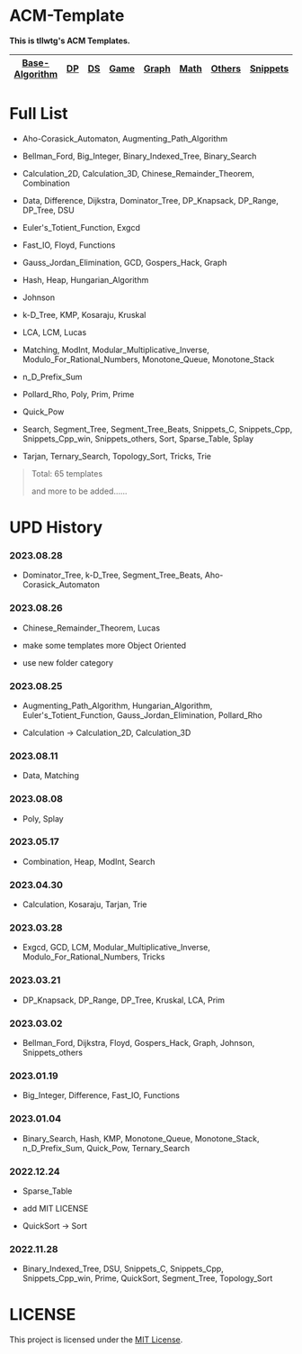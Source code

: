 # ACM-Template

**This is tllwtg's ACM Templates.**

| [Base-Algorithm](https://github.com/tLLWtG/ACM-Template/tree/main/Base-Algorithm) | [DP](https://github.com/tLLWtG/ACM-Template/tree/main/DP) | [DS](https://github.com/tLLWtG/ACM-Template/tree/main/DS) | [Game](https://github.com/tLLWtG/ACM-Template/tree/main/Game) | [Graph](https://github.com/tLLWtG/ACM-Template/tree/main/Graph) | [Math](https://github.com/tLLWtG/ACM-Template/tree/main/Math) | [Others](https://github.com/tLLWtG/ACM-Template/tree/main/Others) | [Snippets](https://github.com/tLLWtG/ACM-Template/tree/main/Snippets) | [String](https://github.com/tLLWtG/ACM-Template/tree/main/String) |
| :-------------------------------------------------------------------------------: | :-------------------------------------------------------: | :-------------------------------------------------------: | :-----------------------------------------------------------: | :-------------------------------------------------------------: | :-----------------------------------------------------------: | :---------------------------------------------------------------: | :-------------------------------------------------------------------: | :---------------------------------------------------------------: |

# Full List

* Aho-Corasick_Automaton, Augmenting_Path_Algorithm

* Bellman_Ford, Big_Integer, Binary_Indexed_Tree, Binary_Search

* Calculation_2D, Calculation_3D, Chinese_Remainder_Theorem, Combination

* Data, Difference, Dijkstra, Dominator_Tree, DP_Knapsack, DP_Range, DP_Tree, DSU

* Euler's_Totient_Function, Exgcd

* Fast_IO, Floyd, Functions

* Gauss_Jordan_Elimination, GCD, Gospers_Hack, Graph

* Hash, Heap, Hungarian_Algorithm

* Johnson

* k-D_Tree, KMP, Kosaraju, Kruskal

* LCA, LCM, Lucas

* Matching, ModInt, Modular_Multiplicative_Inverse, Modulo_For_Rational_Numbers, Monotone_Queue, Monotone_Stack

* n_D_Prefix_Sum

* Pollard_Rho, Poly, Prim, Prime

* Quick_Pow

* Search, Segment_Tree, Segment_Tree_Beats, Snippets_C, Snippets_Cpp, Snippets_Cpp_win, Snippets_others, Sort, Sparse_Table, Splay

* Tarjan, Ternary_Search, Topology_Sort, Tricks, Trie

> Total: 65 templates
> 
> and more to be added......



# UPD History

### 2023.08.28

* Dominator_Tree, k-D_Tree, Segment_Tree_Beats, Aho-Corasick_Automaton

### 2023.08.26

* Chinese_Remainder_Theorem, Lucas

* make some templates more Object Oriented

* use new folder category

### 2023.08.25

* Augmenting_Path_Algorithm, Hungarian_Algorithm, Euler's_Totient_Function, Gauss_Jordan_Elimination, Pollard_Rho

* Calculation -> Calculation_2D, Calculation_3D

### 2023.08.11

* Data, Matching

### 2023.08.08

* Poly, Splay

### 2023.05.17

* Combination, Heap, ModInt, Search

### 2023.04.30

* Calculation, Kosaraju, Tarjan, Trie

### 2023.03.28

* Exgcd, GCD, LCM, Modular_Multiplicative_Inverse, Modulo_For_Rational_Numbers, Tricks

### 2023.03.21

* DP_Knapsack, DP_Range, DP_Tree, Kruskal, LCA, Prim

### 2023.03.02

* Bellman_Ford, Dijkstra, Floyd, Gospers_Hack, Graph, Johnson, Snippets_others

### 2023.01.19

* Big_Integer, Difference, Fast_IO, Functions

### 2023.01.04

* Binary_Search, Hash, KMP, Monotone_Queue, Monotone_Stack, n_D_Prefix_Sum, Quick_Pow, Ternary_Search 

### 2022.12.24

* Sparse_Table

* add MIT LICENSE
* QuickSort -> Sort

### 2022.11.28

* Binary_Indexed_Tree, DSU, Snippets_C, Snippets_Cpp, Snippets_Cpp_win, Prime, QuickSort, Segment_Tree, Topology_Sort

# LICENSE

This project is licensed under the [MIT License](https://github.com/tLLWtG/ACM-Template/blob/main/LICENSE).